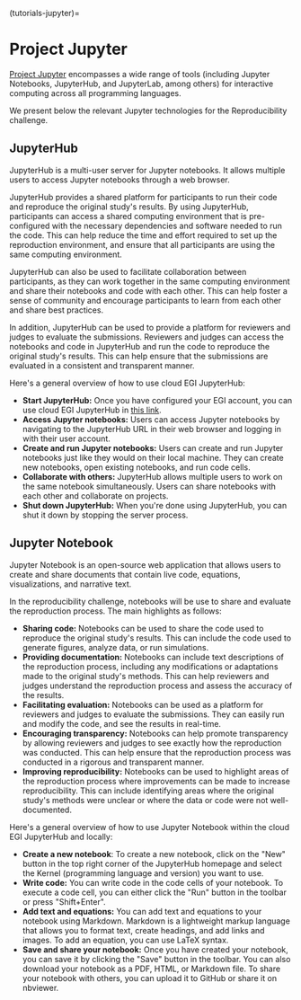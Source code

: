 (tutorials-jupyter)=

# Project Jupyter

[Project Jupyter](https://jupyter.org/) encompasses a wide range of tools (including Jupyter Notebooks, JupyterHub, and JupyterLab, among others) for interactive computing across all programming languages. 

We present below the relevant Jupyter technologies for the Reproducibility challenge.

## JupyterHub

JupyterHub is a multi-user server for Jupyter notebooks. 
It allows multiple users to access Jupyter notebooks through a web browser. 

JupyterHub provides a shared platform for participants to run their code and reproduce the original study's results. 
By using JupyterHub, participants can access a shared computing environment that is pre-configured with the necessary dependencies and software needed to run the code. 
This can help reduce the time and effort required to set up the reproduction environment, and ensure that all participants are using the same computing environment.

JupyterHub can also be used to facilitate collaboration between participants, as they can work together in the same computing environment and share their notebooks and code with each other. 
This can help foster a sense of community and encourage participants to learn from each other and share best practices.

In addition, JupyterHub can be used to provide a platform for reviewers and judges to evaluate the submissions. 
Reviewers and judges can access the notebooks and code in JupyterHub and run the code to reproduce the original study's results. 
This can help ensure that the submissions are evaluated in a consistent and transparent manner.

Here's a general overview of how to use cloud EGI JupyterHub:

* **Start JupyterHub:** Once you have configured your EGI account, you can use cloud EGI JupyterHub in [this link](https://repro-challenge.vm.fedcloud.eu/).
* **Access Jupyter notebooks:** Users can access Jupyter notebooks by navigating to the JupyterHub URL in their web browser and logging in with their user account.
* **Create and run Jupyter notebooks:** Users can create and run Jupyter notebooks just like they would on their local machine. They can create new notebooks, open existing notebooks, and run code cells.
* **Collaborate with others:** JupyterHub allows multiple users to work on the same notebook simultaneously. Users can share notebooks with each other and collaborate on projects.
* **Shut down JupyterHub:** When you're done using JupyterHub, you can shut it down by stopping the server process.

## Jupyter Notebook

Jupyter Notebook is an open-source web application that allows users to create and share documents that contain live code, equations, visualizations, and narrative text. 

In the reproducibility challenge, notebooks will be use to share and evaluate the reproduction process. The main highlights as follows:

* **Sharing code:** Notebooks can be used to share the code used to reproduce the original study's results. This can include the code used to generate figures, analyze data, or run simulations.
* **Providing documentation:** Notebooks can include text descriptions of the reproduction process, including any modifications or adaptations made to the original study's methods. This can help reviewers and judges understand the reproduction process and assess the accuracy of the results.
* **Facilitating evaluation:** Notebooks can be used as a platform for reviewers and judges to evaluate the submissions. They can easily run and modify the code, and see the results in real-time.
* **Encouraging transparency:** Notebooks can help promote transparency by allowing reviewers and judges to see exactly how the reproduction was conducted. This can help ensure that the reproduction process was conducted in a rigorous and transparent manner.
* **Improving reproducibility:** Notebooks can be used to highlight areas of the reproduction process where improvements can be made to increase reproducibility. This can include identifying areas where the original study's methods were unclear or where the data or code were not well-documented.

Here's a general overview of how to use Jupyter Notebook within the cloud EGI JupyterHub and locally:

* **Create a new notebook**: To create a new notebook, click on the "New" button in the top right corner of the JupyterHub homepage and select the Kernel (programming language and version) you want to use.
* **Write code:** You can write code in the code cells of your notebook. To execute a code cell, you can either click the "Run" button in the toolbar or press "Shift+Enter".
* **Add text and equations:** You can add text and equations to your notebook using Markdown. Markdown is a lightweight markup language that allows you to format text, create headings, and add links and images. To add an equation, you can use LaTeX syntax.
* **Save and share your notebook:** Once you have created your notebook, you can save it by clicking the "Save" button in the toolbar. You can also download your notebook as a PDF, HTML, or Markdown file. To share your notebook with others, you can upload it to GitHub or share it on nbviewer.